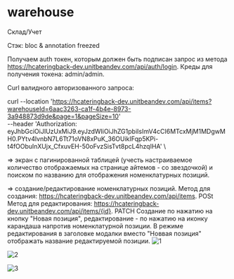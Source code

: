 # warehouse
Склад/Учет

Стэк: bloc & annotation freezed

Получаем auth токен, которым должен быть подписан запрос из метода https://hcateringback-dev.unitbeandev.com/api/auth/login. Креды для получения токена: admin/admin.

Curl валидного авторизованного запроса:

curl --location 'https://hcateringback-dev.unitbeandev.com/api/items?warehouseId=6aac3263-ca1f-4b4e-8973-3a948873d9de&page=1&pageSize=10' \
--header 'Authorization: eyJhbGciOiJIUzUxMiJ9.eyJzdWIiOiJhZG1pbiIsImV4cCI6MTcxMjM1MDgwMH0.PYtv4lvnbN7L6Tt71oVN8xPuK_36OUikIFqp5KPi-t4fOObulnXUjx_CfxuvEH-50oFvzSisTvt8pcL4hzqIHA' \

 => экран с пагинированной таблицей (учесть настраиваемое количество отображаемых на странице айтемов - со звездочкой) и поиском по названию для отображения номенклатурных позиций.

=> создание/редактирование номенклатурных позиций. Метод для создания: https://hcateringback-dev.unitbeandev.com/api/items. POSt Метод для редактирования: https://hcateringback-dev.unitbeandev.com/api/items/{id}. PATCH
Cоздание по нажатию на кнопку "Новая позиция", редактирование - по нажатию на иконку карандаша напротив номенклатурной позиции. В режиме редактирования в заголовке модалки вместо "Новвая позиция" отображать название редактируемой позиции.
![1](https://github.com/icas711/warehouse/assets/50333299/cc8179b8-53d4-4948-a1fd-ed36cf0ae1ad)

![2](https://github.com/icas711/warehouse/assets/50333299/beabfe55-61e2-42fd-aa7b-0e012fcd7961)

![3](https://github.com/icas711/warehouse/assets/50333299/e6111096-33d3-471b-945e-6b05f897b9dc)
